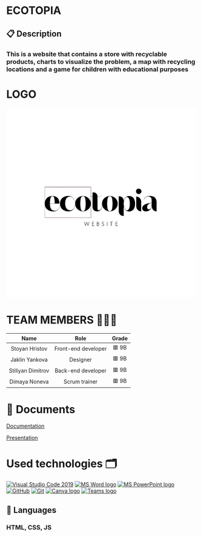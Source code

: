# ECOTOPIA
## 📋 Description
### This is a website that contains a store with recyclable products, charts to visualize the problem, a map with recycling locations and a game for children with educational purposes
<h1>LOGO</h1>
<img src="./images/logo/ecotopia-logo.png">
<h1>TEAM MEMBERS 👨🏻‍💻</h1>

| Name | Role | Grade |
| :---:   | :---: | :---: |
| Stoyan Hristov | Front-end developer | 🟥 9B |
| Jaklin Yankova | Designer | 🟥 9B |
| Stiliyan Dimitrov | Back-end developer  | 🟥 9B |
| Dimaya Noneva |  Scrum trainer  | 🟥 9B |
  
<h1>📄 Documents</h1>
    
[Documentation](https://codingburgas-my.sharepoint.com/:w:/g/personal/dhnoneva22_codingburgas_bg/EZhOr2r931xCkz31-qDnlzEBptLmgK5jL9gkVb7OWZLuaw?e=ICuzZN)
   
[Presentation](https://codingburgas-my.sharepoint.com/:p:/g/personal/dhnoneva22_codingburgas_bg/EfacoLTEPbNBpcY6dS2nszUBOEoGD6qexexfkU9ljY1jsQ?e=FB5rz9)
<h1>Used technologies 🗂</h1>
<p align="left">
   <a href="https://code.visualstudio.com/"><img src="https://img.icons8.com/color/48/null/visual-studio-code-2019.png" alt="Visual Studio Code 2019"/></a>
   <a href="https://www.microsoft.com/en-ww/microsoft-365/word"><img src="https://img.icons8.com/fluency/48/000000/microsoft-word-2019.png" alt="MS Word logo" width=48px /></a>
  <a href="https://www.microsoft.com/en-us/microsoft-365/powerpoint"><img src="https://img.icons8.com/fluency/48/000000/microsoft-powerpoint-2019.png" alt="MS PowerPoint logo" width=48px />
  <a href="https://git-scm.com/"><img src="https://cdn-icons-png.flaticon.com/512/25/25231.png" alt="GitHub" heigh=48px width=48px/></a>
 <a href="https://git-scm.com/"><img src="https://img.icons8.com/color/48/000000/git.png" alt="Git"/></a>
 <a href="https://www.canva.com/help/transparent-background/"><img src="https://www.edigitalagency.com.au/wp-content/uploads/Canva-logo-png-circle-full-colour-white-font.png" alt="Canva logo"  width=48px/></a>
 <a href="https://teams.microsoft.com/_?culture=en-us&country=us#/conversations/19:b01cf915e57b430ea93ab780c4f6b6dc@thread.v2?ctx=chat"><img src="https://banner2.cleanpng.com/20190506/rpw/kisspng-microsoft-teams-office-365-microsoft-office-micros-5cd0b190d544c1.3545819815571808168736.jpg" alt="Teams logo" width=48px/></a>

## 🚀 Languages
### HTML, CSS, JS
